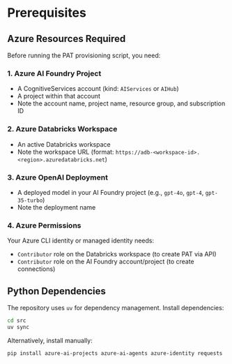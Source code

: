 # Prerequisites

## Azure Resources Required

Before running the PAT provisioning script, you need:

### 1. Azure AI Foundry Project

- A CognitiveServices account (kind: `AIServices` or `AIHub`)
- A project within that account
- Note the account name, project name, resource group, and subscription ID

### 2. Azure Databricks Workspace

- An active Databricks workspace
- Note the workspace URL (format: `https://adb-<workspace-id>.<region>.azuredatabricks.net`)

### 3. Azure OpenAI Deployment

- A deployed model in your AI Foundry project (e.g., `gpt-4o`, `gpt-4`, `gpt-35-turbo`)
- Note the deployment name

### 4. Azure Permissions

Your Azure CLI identity or managed identity needs:

- `Contributor` role on the Databricks workspace (to create PAT via API)
- `Contributor` role on the AI Foundry account/project (to create connections)

## Python Dependencies

The repository uses `uv` for dependency management. Install dependencies:

```bash
cd src
uv sync
```

Alternatively, install manually:

```bash
pip install azure-ai-projects azure-ai-agents azure-identity requests
```
